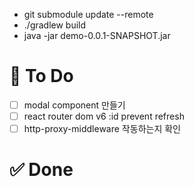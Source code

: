 - git submodule update --remote
- ./gradlew build
- java -jar demo-0.0.1-SNAPSHOT.jar

# 📌 To Do

- [ ] modal component 만들기
- [ ] react router dom v6 :id prevent refresh
- [ ] http-proxy-middleware 작동하는지 확인

# ✅ Done
